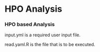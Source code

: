 # HPO Analysis
### HPO based Analysis

input.yml is a required user input file.

read.yaml.R is the file that is to be executed.

